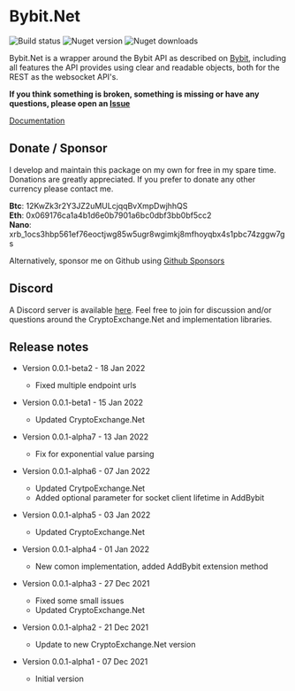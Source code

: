 # Bybit.Net
![Build status](https://app.travis-ci.com/JKorf/Bybit.Net.svg?token=2PbyJrjvDDpys8nuT4Xb&branch=main) ![Nuget version](https://img.shields.io/nuget/v/Bybit.net.svg)  ![Nuget downloads](https://img.shields.io/nuget/dt/Bybit.Net.svg)
 
Bybit.Net is a wrapper around the Bybit API as described on [Bybit](https://bybit-exchange.github.io/docs/spot/#t-introduction), including all features the API provides using clear and readable objects, both for the REST  as the websocket API's.

**If you think something is broken, something is missing or have any questions, please open an [Issue](https://github.com/JKorf/Bybit.Net/issues)**

[Documentation](https://jkorf.github.io/Bybit.Net/)

## Donate / Sponsor
I develop and maintain this package on my own for free in my spare time. Donations are greatly appreciated. If you prefer to donate any other currency please contact me.

**Btc**:  12KwZk3r2Y3JZ2uMULcjqqBvXmpDwjhhQS  
**Eth**:  0x069176ca1a4b1d6e0b7901a6bc0dbf3bb0bf5cc2  
**Nano**: xrb_1ocs3hbp561ef76eoctjwg85w5ugr8wgimkj8mfhoyqbx4s1pbc74zggw7gs  

Alternatively, sponsor me on Github using [Github Sponsors](https://github.com/sponsors/JKorf)  

## Discord
A Discord server is available [here](https://discord.gg/MSpeEtSY8t). Feel free to join for discussion and/or questions around the CryptoExchange.Net and implementation libraries.

## Release notes
* Version 0.0.1-beta2 - 18 Jan 2022
    * Fixed multiple endpoint urls

* Version 0.0.1-beta1 - 15 Jan 2022
    * Updated CryptoExchange.Net

* Version 0.0.1-alpha7 - 13 Jan 2022
    * Fix for exponential value parsing

* Version 0.0.1-alpha6 - 07 Jan 2022
    * Updated CrytpoExchange.Net
    * Added optional parameter for socket client lifetime in AddBybit

* Version 0.0.1-alpha5 - 03 Jan 2022
    * Updated CryptoExchange.Net

* Version 0.0.1-alpha4 - 01 Jan 2022
    * New comon implementation, added AddBybit extension method

* Version 0.0.1-alpha3 - 27 Dec 2021
    * Fixed some small issues
    * Updated CryptoExchange.Net

* Version 0.0.1-alpha2 - 21 Dec 2021
    * Update to new CryptoExchange.Net version

* Version 0.0.1-alpha1 - 07 Dec 2021
    * Initial version

